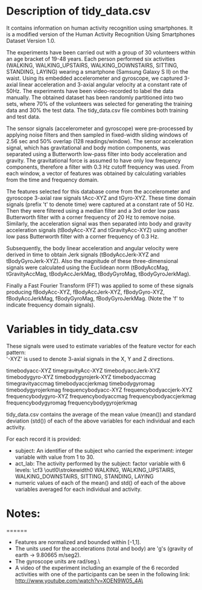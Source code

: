 # Description of tidy_data.csv  

It contains information on human activity recognition using smartphones. It is a modified version of the Human Activity Recognition Using Smartphones Dataset Version 1.0.

The experiments have been carried out with a group of 30 volunteers within an age bracket of 19-48 years. Each person performed six activities (WALKING, WALKING_UPSTAIRS, WALKING_DOWNSTAIRS, SITTING, STANDING, LAYING) wearing a smartphone (Samsung Galaxy S II) on the waist. Using its embedded accelerometer and gyroscope, we captured 3-axial linear acceleration and 3-axial angular velocity at a constant rate of 50Hz. The experiments have been video-recorded to label the data manually. The obtained dataset has been randomly partitioned into two sets, where 70% of the volunteers was selected for generating the training data and 30% the test data. The tidy_data.csv file combines both training and test data.

The sensor signals (accelerometer and gyroscope) were pre-processed by applying noise filters and then sampled in fixed-width sliding windows of 2.56 sec and 50% overlap (128 readings/window). The sensor acceleration signal, which has gravitational and body motion components, was separated using a Butterworth low-pass filter into body acceleration and gravity. The gravitational force is assumed to have only low frequency components, therefore a filter with 0.3 Hz cutoff frequency was used. From each window, a vector of features was obtained by calculating variables from the time and frequency domain. 

The features selected for this database come from the accelerometer and gyroscope 3-axial raw signals tAcc-XYZ and tGyro-XYZ. These time domain signals (prefix 't' to denote time) were captured at a constant rate of 50 Hz. Then they were filtered using a median filter and a 3rd order low pass Butterworth filter with a corner frequency of 20 Hz to remove noise. Similarly, the acceleration signal was then separated into body and gravity acceleration signals (tBodyAcc-XYZ and tGravityAcc-XYZ) using another low pass Butterworth filter with a corner frequency of 0.3 Hz. 

Subsequently, the body linear acceleration and angular velocity were derived in time to obtain Jerk signals (tBodyAccJerk-XYZ and tBodyGyroJerk-XYZ). Also the magnitude of these three-dimensional signals were calculated using the Euclidean norm (tBodyAccMag, tGravityAccMag, tBodyAccJerkMag, tBodyGyroMag, tBodyGyroJerkMag).

Finally a Fast Fourier Transform (FFT) was applied to some of these signals producing fBodyAcc-XYZ, fBodyAccJerk-XYZ, fBodyGyro-XYZ, fBodyAccJerkMag, fBodyGyroMag, fBodyGyroJerkMag. (Note the 'f' to indicate frequency domain signals).

# Variables in tidy_data.csv
These signals were used to estimate variables of the feature vector for each pattern:  
'-XYZ' is used to denote 3-axial signals in the X, Y and Z directions.

timebodyacc-XYZ
timegravityAcc-XYZ
timebodyaccJerk-XYZ
timebodygyro-XYZ
timebodygyrojerk-XYZ
timebodyaccmag
timegravityaccmag
timebodyaccjerkmag
timebodygyromag
timebodygyrojerkmag
frequencybodyacc-XYZ
frequencybodyaccjerk-XYZ
frequencybodygyro-XYZ
frequencybodyaccmag
frequencybodyaccjerkmag
frequencybodygyromag
frequencybodygyrojerkmag 

tidy_data.csv contains the average of the mean value (mean()) and standard deviation (std()) of each of the above variables for each individual and each activity.

For each record it is provided:

- subject: An identifier of the subject who carried the experiment: integer variable with value from 1 to 30.
- act_lab: The activity performed by the subject: factor variable with 6 levels: \cf3 \outl0\strokewidth0 WALKING, WALKING_UPSTAIRS, WALKING_DOWNSTAIRS, SITTING, STANDING, LAYING
- numeric values of each of the mean() and std() of each of the above variables averaged for each individual and activity.

# Notes: 
======
- Features are normalized and bounded within [-1,1].
- The units used for the accelerations (total and body) are 'g's (gravity of earth -> 9.80665 m/seg2).
- The gyroscope units are rad/seg.\
- A video of the experiment including an example of the 6 recorded activities with one of the participants can be seen in the following link: http://www.youtube.com/watch?v=XOEN9W05_4A\

